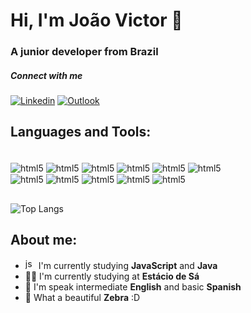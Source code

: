 <h1>Hi, I'm João Victor 👋</h1>
<h3>A junior developer from Brazil</h3>

##### Connect with me

<!-- [![Blog](https://img.shields.io/badge/Wordpress-21759B?style=for-the-badge&logo=wordpress&logoColor=white)](https://liferevitalize.com.br) -->
[![Linkedin](https://img.shields.io/badge/LinkedIn-0077B5?style=for-the-badge&logo=linkedin&logoColor=white)](https://www.linkedin.com/in/joão-victor-espindola/)
[![Outlook](https://img.shields.io/badge/Microsoft_Outlook-0078D4?style=for-the-badge&logo=microsoft-outlook&logoColor=white)](mailto:joaokero@hotmail.com)

## Languages and Tools:

<div class="tec" style="display: inline_block"><br/>
    <img align="center" alt="html5" src="https://img.shields.io/badge/Microsoft_Office-D83B01?style=for-the-badge&logo=microsoft-office&logoColor=white" />
    <img align="center" alt="html5" src="https://img.shields.io/badge/HTML5-E34F26?style=for-the-badge&logo=html5&logoColor=white" />
    <img align="center" alt="html5" src="https://img.shields.io/badge/CSS3-1572B6?style=for-the-badge&logo=css3&logoColor=white" />
    <img align="center" alt="html5" src="https://img.shields.io/badge/WordPress-%23117AC9.svg?style=for-the-badge&logo=WordPress&logoColor=white" />
    <img align="center" alt="html5" src="https://img.shields.io/badge/JavaScript-323330?style=for-the-badge&logo=javascript&logoColor=F7DF1E" />
    <img align="center" alt="html5" src="https://img.shields.io/badge/Java-ED8B00?style=for-the-badge&logo=openjdk&logoColor=white" />
</div>
<div>
    <img align="center" alt="html5" src="https://img.shields.io/badge/Node.js-43853D?style=for-the-badge&logo=node.js&logoColor=white" />
    <img align="center" alt="html5" src="https://img.shields.io/badge/c++-%2300599C.svg?style=for-the-badge&logo=c%2B%2B&logoColor=white" />
    <img align="center" alt="html5" src="https://img.shields.io/badge/Notion-%23000000.svg?style=for-the-badge&logo=notion&logoColor=white" />
    <img align="center" alt="html5" src="https://img.shields.io/badge/chatGPT-74aa9c?style=for-the-badge&logo=openai&logoColor=white" />
    <img align="center" alt="html5" src="https://img.shields.io/badge/adobe%20photoshop-%2331A8FF.svg?style=for-the-badge&logo=adobe%20photoshop&logoColor=white" />  
</div>

<!-- ![Anurag's GitHub stats](https://github-readme-stats.vercel.app/api?username=joaoespdev&show_icons=true&theme=transparent) -->
##
![Top Langs](https://github-readme-stats.vercel.app/api/top-langs/?username=joaoespdev&layout=compact)

## About me:
<ul>
    <li><img src="https://slackmojis.com/emojis/151-javascript/download" alt="jsemoji" style="width: 17px; height: 17px;"/> I'm currently studying <strong>JavaScript</strong> and <strong>Java</strong></li>
    <li>👨‍🎓 I'm currently studying at <strong>Estácio de Sá</strong></li>
    <li>🤠 I'm speak intermediate <strong>English</strong> and basic <strong>Spanish</strong> </li>
    <li>🦓 What a beautiful <strong>Zebra</strong> :D</li>   
</ul>
